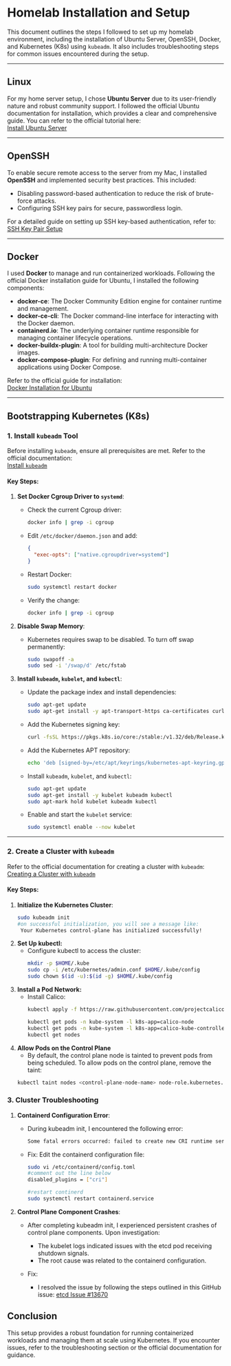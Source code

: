 # Homelab Installation and Setup

This document outlines the steps I followed to set up my homelab environment, including the installation of Ubuntu Server, OpenSSH, Docker, and Kubernetes (K8s) using `kubeadm`. It also includes troubleshooting steps for common issues encountered during the setup.

---

## **Linux**
For my home server setup, I chose **Ubuntu Server** due to its user-friendly nature and robust community support. I followed the official Ubuntu documentation for installation, which provides a clear and comprehensive guide. You can refer to the official tutorial here:  
[Install Ubuntu Server](https://ubuntu.com/tutorials/install-ubuntu-server#1-overview)

---

## **OpenSSH**
To enable secure remote access to the server from my Mac, I installed **OpenSSH** and implemented security best practices. This included:
- Disabling password-based authentication to reduce the risk of brute-force attacks.
- Configuring SSH key pairs for secure, passwordless login.

For a detailed guide on setting up SSH key-based authentication, refer to:  
[SSH Key Pair Setup](https://www.digitalocean.com/community/tutorials/how-to-configure-ssh-key-based-authentication-on-a-linux-server)

---

## **Docker**
I used **Docker** to manage and run containerized workloads. Following the official Docker installation guide for Ubuntu, I installed the following components:
- **docker-ce**: The Docker Community Edition engine for container runtime and management.
- **docker-ce-cli**: The Docker command-line interface for interacting with the Docker daemon.
- **containerd.io**: The underlying container runtime responsible for managing container lifecycle operations.
- **docker-buildx-plugin**: A tool for building multi-architecture Docker images.
- **docker-compose-plugin**: For defining and running multi-container applications using Docker Compose.

Refer to the official guide for installation:  
[Docker Installation for Ubuntu](https://docs.docker.com/engine/install/ubuntu/)

---

## **Bootstrapping Kubernetes (K8s)**

### **1. Install `kubeadm` Tool**
Before installing `kubeadm`, ensure all prerequisites are met. Refer to the official documentation:  
[Install `kubeadm`](https://kubernetes.io/docs/setup/production-environment/tools/kubeadm/install-kubeadm/)

#### **Key Steps:**
1. **Set Docker Cgroup Driver to `systemd`**:
   - Check the current Cgroup driver:
     ```bash
     docker info | grep -i cgroup
     ```
   - Edit `/etc/docker/daemon.json` and add:
     ```json
     {
       "exec-opts": ["native.cgroupdriver=systemd"]
     }
     ```
   - Restart Docker:
     ```bash
     sudo systemctl restart docker
     ```
   - Verify the change:
     ```bash
     docker info | grep -i cgroup
     ```

2. **Disable Swap Memory**:
   - Kubernetes requires swap to be disabled. To turn off swap permanently:
     ```bash
     sudo swapoff -a
     sudo sed -i '/swap/d' /etc/fstab
     ```

3. **Install `kubeadm`, `kubelet`, and `kubectl`**:
   - Update the package index and install dependencies:
     ```bash
     sudo apt-get update
     sudo apt-get install -y apt-transport-https ca-certificates curl gpg
     ```
   - Add the Kubernetes signing key:
     ```bash
     curl -fsSL https://pkgs.k8s.io/core:/stable:/v1.32/deb/Release.key | sudo gpg --dearmor -o /etc/apt/keyrings/kubernetes-apt-keyring.gpg
     ```
   - Add the Kubernetes APT repository:
     ```bash
     echo 'deb [signed-by=/etc/apt/keyrings/kubernetes-apt-keyring.gpg] https://pkgs.k8s.io/core:/stable:/v1.32/deb/ /' | sudo tee /etc/apt/sources.list.d/kubernetes.list
     ```
   - Install `kubeadm`, `kubelet`, and `kubectl`:
     ```bash
     sudo apt-get update
     sudo apt-get install -y kubelet kubeadm kubectl
     sudo apt-mark hold kubelet kubeadm kubectl
     ```
   - Enable and start the `kubelet` service:
     ```bash
     sudo systemctl enable --now kubelet
     ```

---

### **2. Create a Cluster with `kubeadm`**
Refer to the official documentation for creating a cluster with `kubeadm`:  
[Creating a Cluster with `kubeadm`](https://kubernetes.io/docs/setup/production-environment/tools/kubeadm/create-cluster-kubeadm/)

#### **Key Steps:**
1. **Initialize the Kubernetes Cluster**:
   ```bash
   sudo kubeadm init
   #on successful initialization, you will see a message like:
    Your Kubernetes control-plane has initialized successfully!
   ```
2. **Set Up kubectl:**
   - Configure kubectl to access the cluster:
     ```bash
     mkdir -p $HOME/.kube
     sudo cp -i /etc/kubernetes/admin.conf $HOME/.kube/config
     sudo chown $(id -u):$(id -g) $HOME/.kube/config
     ```
3. **Install a Pod Network:**
   - Install Calico:
     ```bash
     kubectl apply -f https://raw.githubusercontent.com/projectcalico/calico/v3.26.1/manifests/calico.yaml

     kubectl get pods -n kube-system -l k8s-app=calico-node
     kubectl get pods -n kube-system -l k8s-app=calico-kube-controllers
     kubectl get nodes
     ```
4. **Allow Pods on the Control Plane**
   - By default, the control plane node is tainted to prevent pods from being scheduled. To allow pods on the control plane, remove the taint:
   ```bash
   kubectl taint nodes <control-plane-node-name> node-role.kubernetes.io/control-plane:NoSchedule-
   ```

### **3. Cluster Troubleshooting**
1. **Containerd Configuration Error**:
   - During kubeadm init, I encountered the following error:
     ```bash
     Some fatal errors occurred: failed to create new CRI runtime service: validate service connection: validate CRI v1 runtime API for endpoint "unix:///var/run/containerd/containerd.sock": rpc error: code = Unimplemented desc = unknown service runtime.v1.RuntimeService
     ```
   - Fix:
     Edit the containerd configuration file:
     ```bash
     sudo vi /etc/containerd/config.toml  
     #comment out the line below
     disabled_plugins = ["cri"]

     #restart continerd
     sudo systemctl restart containerd.service
     ```

2. **Control Plane Component Crashes**:
   - After completing kubeadm init, I experienced persistent crashes of control plane components. Upon investigation:
        - The kubelet logs indicated issues with the etcd pod receiving shutdown signals.
        - The root cause was related to the containerd configuration.

   - Fix:
        - I resolved the issue by following the steps outlined in this GitHub issue: [etcd Issue #13670](https://github.com/etcd-io/etcd/issues/13670)

## Conclusion
This setup provides a robust foundation for running containerized workloads and managing them at scale using Kubernetes. If you encounter issues, refer to the troubleshooting section or the official documentation for guidance.
